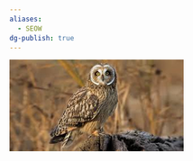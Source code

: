 ```yaml
---
aliases:
  - SEOW
dg-publish: true
---
```

![Short-Eared-Owl-(SEOW)-Generic-Image.png](./Admin/Attachments/Short-Eared-Owl-(SEOW)-Generic-Image.png)